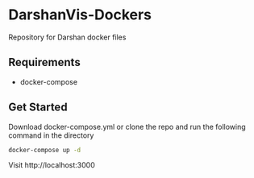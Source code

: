 # DarshanVis-Dockers
Repository for Darshan docker files

## Requirements
 - docker-compose
## Get Started
Download docker-compose.yml or clone the repo and run the following command in the directory
```bash
docker-compose up -d
```
Visit http://localhost:3000


